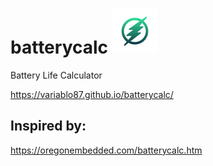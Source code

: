 # batterycalc ![logo](/img/icons/icon-72x72.png)
Battery Life Calculator

https://variablo87.github.io/batterycalc/



## Inspired by:

https://oregonembedded.com/batterycalc.htm

